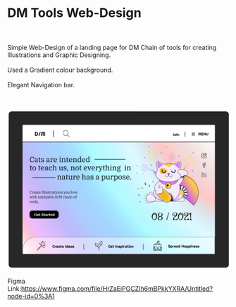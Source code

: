 # DM Tools Web-Design
<br><br>
Simple Web-Design of a landing page for DM Chain of tools for creating Illustrations and Graphic Designing. <br>
<br>
Used a Gradient colour background.<br>
<br>
Elegant Navigation bar.<br> 
<br>
<br><br>
<img src="showcase.png" alt="DM Tools" ><br><br>
Figma Link:https://www.figma.com/file/HrZaEjPGCZIh6mBPkkYXRA/Untitled?node-id=0%3A1
